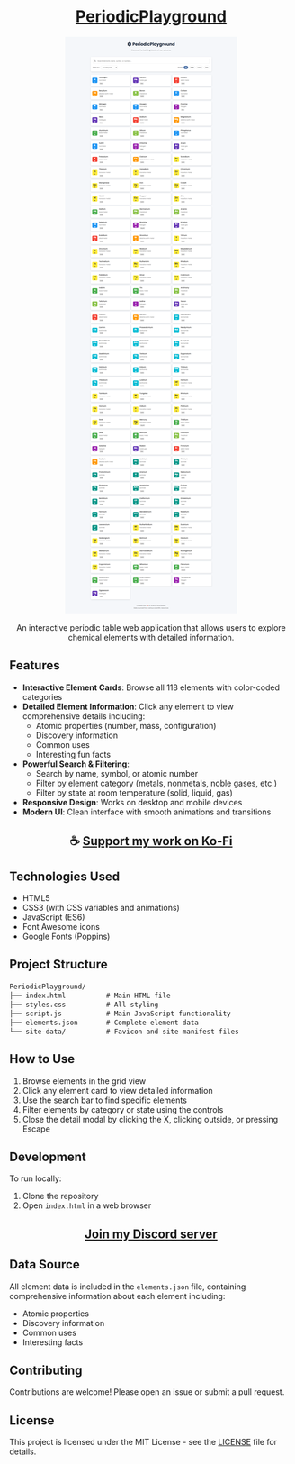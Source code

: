 <div align="center">

# [PeriodicPlayground](https://thatsinewave.github.io/PeriodicPlayground/)

![PeriodicPlayground](https://raw.githubusercontent.com/ThatSINEWAVE/PeriodicPlayground/refs/heads/main/.github/SCREENSHOTS/PeriodicPlayground.png)

An interactive periodic table web application that allows users to explore chemical elements with detailed information.

</div>

## Features

- **Interactive Element Cards**: Browse all 118 elements with color-coded categories
- **Detailed Element Information**: Click any element to view comprehensive details including:
  - Atomic properties (number, mass, configuration)
  - Discovery information
  - Common uses
  - Interesting fun facts
- **Powerful Search & Filtering**:
  - Search by name, symbol, or atomic number
  - Filter by element category (metals, nonmetals, noble gases, etc.)
  - Filter by state at room temperature (solid, liquid, gas)
- **Responsive Design**: Works on desktop and mobile devices
- **Modern UI**: Clean interface with smooth animations and transitions

<div align="center">

## ☕ [Support my work on Ko-Fi](https://ko-fi.com/thatsinewave)

</div>

## Technologies Used

- HTML5
- CSS3 (with CSS variables and animations)
- JavaScript (ES6)
- Font Awesome icons
- Google Fonts (Poppins)

## Project Structure

```
PeriodicPlayground/
├── index.html          # Main HTML file
├── styles.css          # All styling
├── script.js           # Main JavaScript functionality
├── elements.json       # Complete element data
└── site-data/          # Favicon and site manifest files
```

## How to Use

1. Browse elements in the grid view
2. Click any element card to view detailed information
3. Use the search bar to find specific elements
4. Filter elements by category or state using the controls
5. Close the detail modal by clicking the X, clicking outside, or pressing Escape

## Development

To run locally:
1. Clone the repository
2. Open `index.html` in a web browser

<div align="center">

## [Join my Discord server](https://discord.gg/2nHHHBWNDw)

</div>

## Data Source

All element data is included in the `elements.json` file, containing comprehensive information about each element including:
- Atomic properties
- Discovery information
- Common uses
- Interesting facts

## Contributing

Contributions are welcome! Please open an issue or submit a pull request.

## License

This project is licensed under the MIT License - see the [LICENSE](LICENSE) file for details.
